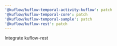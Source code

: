 ```yaml
---
'@kuflow/kuflow-temporal-activity-kuflow': patch
'@kuflow/kuflow-temporal-core': patch
'@kuflow/kuflow-temporal-sample': patch
'@kuflow/kuflow-rest': patch
---
```


Integrate kuflow-rest
